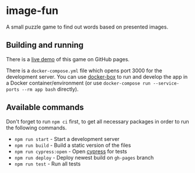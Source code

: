 # image-fun

A small puzzle game to find out words based on presented images.

## Building and running

There is a [live demo](https://compose-us-research.github.io/image-fun/) of this
game on GitHub pages.

There is a `docker-compose.yml` file which opens port 3000 for the development
server. You can use 
[docker-box](https://github.com/compose-us-research/docker-box) to run and
develop the app in a Docker container/environment (or use 
`docker-compose run --service-ports --rm app bash` directly).

## Available commands

Don't forget to run `npm ci` first, to get all necessary packages in order to
run the following commands.

- `npm run start` - Start a development server
- `npm run build` - Build a static version of the files
- `npm run cypress:open` - Open [cypress](https://www.cypress.io/) for tests
- `npm run deploy` - Deploy newest build on `gh-pages` branch
- `npm run test` - Run all tests
